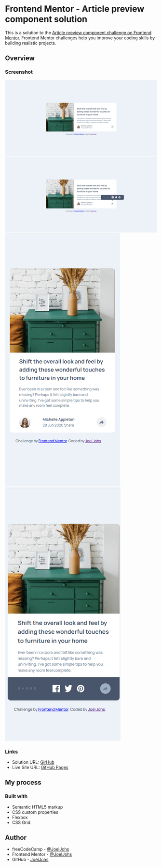 # Frontend Mentor - Article preview component solution

This is a solution to the [Article preview component challenge on Frontend Mentor](https://www.frontendmentor.io/challenges/article-preview-component-dYBN_pYFT). Frontend Mentor challenges help you improve your coding skills by building realistic projects.

## Overview

### Screenshot

![Desktop Screen](./img/desktop.png)
![Desktop Screen](./img/desktop-active.png)
![Mobile Screen](./img/mobile.png)
![Mobile Screen](./img/mobile-active.png)

### Links

- Solution URL: [GirHub](https://github.com/JoelJohs/frontend-mentor_article-preview-component)
- Live Site URL: [GitHub Pages](/a)

## My process

### Built with

- Semantic HTML5 markup
- CSS custom properties
- Flexbox
- CSS Grid

## Author

- freeCodeCamp - [@JoelJohs](https://www.freecodecamp.org/JoelJohs)
- Frontend Mentor - [@JoelJohs](https://www.frontendmentor.io/profile/JoelJohs)
- GitHub - [JoelJohs](https://github.com/JoelJohs)
